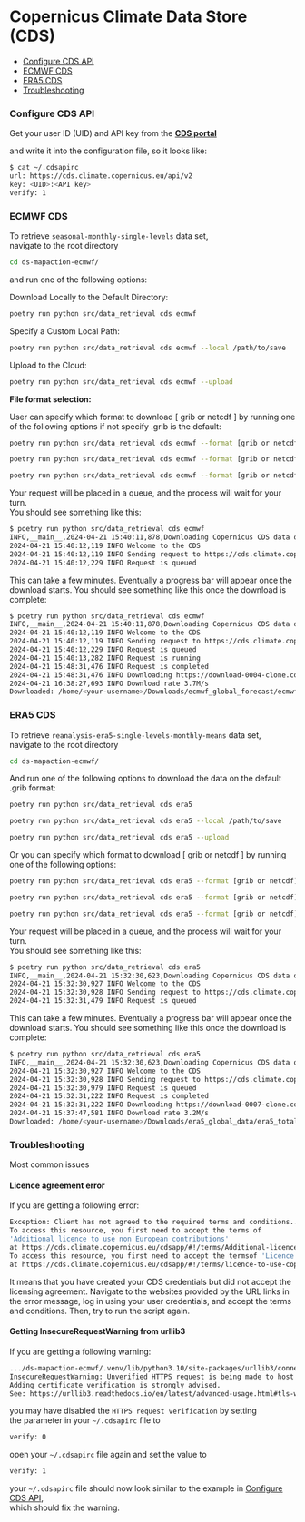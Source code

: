 # Copernicus Climate Data Store (CDS)

* [Configure CDS API](#configure-cds-api)
* [ECMWF CDS](#ecmwf-cds)
* [ERA5 CDS](#era5-cds)
* [Troubleshooting](#troubleshooting)

### Configure CDS API

Get your user ID (UID) and API key from the **[CDS portal](https://cds.climate.copernicus.eu/user)**

and write it into the configuration file, so it looks like:

```bash
$ cat ~/.cdsapirc
url: https://cds.climate.copernicus.eu/api/v2
key: <UID>:<API key>
verify: 1
```

### ECMWF CDS

To retrieve `seasonal-monthly-single-levels` data set,  
navigate to the root directory

```bash
cd ds-mapaction-ecmwf/
```

and run one of the following options:

Download Locally to the Default Directory:

```bash
poetry run python src/data_retrieval cds ecmwf
```

Specify a Custom Local Path:

```bash
poetry run python src/data_retrieval cds ecmwf --local /path/to/save
```

Upload to the Cloud:

```bash
poetry run python src/data_retrieval cds ecmwf --upload
```

**File format selection:**

User can specify which format to download [ grib or netcdf ] by running one of the following options if not specify .grib is the default:

```bash
poetry run python src/data_retrieval cds ecmwf --format [grib or netcdf]
```

```bash
poetry run python src/data_retrieval cds ecmwf --format [grib or netcdf] --local /path/to/save
```

```bash
poetry run python src/data_retrieval cds ecmwf --format [grib or netcdf] --upload
```

Your request will be placed in a queue, and the process will wait for your turn.  
You should see something like this:

```bash
$ poetry run python src/data_retrieval cds ecmwf
INFO,__main__,2024-04-21 15:40:11,878,Downloading Copernicus CDS data of ECMWF global forecast..
2024-04-21 15:40:12,119 INFO Welcome to the CDS
2024-04-21 15:40:12,119 INFO Sending request to https://cds.climate.copernicus.eu/api/v2/resources/seasonal-monthly-single-levels
2024-04-21 15:40:12,229 INFO Request is queued

```

This can take a few minutes. Eventually a progress bar will appear once the download starts. You should see something like this once the download is complete:

```bash
$ poetry run python src/data_retrieval cds ecmwf
INFO,__main__,2024-04-21 15:40:11,878,Downloading Copernicus CDS data of ECMWF global forecast..
2024-04-21 15:40:12,119 INFO Welcome to the CDS
2024-04-21 15:40:12,119 INFO Sending request to https://cds.climate.copernicus.eu/api/v2/resources/seasonal-monthly-single-levels
2024-04-21 15:40:12,229 INFO Request is queued
2024-04-21 15:40:13,282 INFO Request is running
2024-04-21 15:48:31,476 INFO Request is completed
2024-04-21 15:48:31,476 INFO Downloading https://download-0004-clone.copernicus-climate.eu/cache-compute-0004/cache/data5/adaptor.mars.external-1713710412.4266803-14909-8-7ea73840-0e75-4abd-afd6-7923f56d40ee.grib to /home/<your-username>/Downloads/ecmwf_global_forecast/ecmwf_forecast_global_all_years.grib (10.9G)
2024-04-21 16:38:27,693 INFO Download rate 3.7M/s
Downloaded: /home/<your-username>/Downloads/ecmwf_global_forecast/ecmwf_forecast_global_all_years.grib
```

### ERA5 CDS

To retrieve `reanalysis-era5-single-levels-monthly-means` data set,  
navigate to the root directory

```bash
cd ds-mapaction-ecmwf/
```

And run one of the following options to download the data on the default .grib format:  

```bash
poetry run python src/data_retrieval cds era5
```

```bash
poetry run python src/data_retrieval cds era5 --local /path/to/save
```

```bash
poetry run python src/data_retrieval cds era5 --upload
```

Or you can specify which format to download [ grib or netcdf ] by running one of the following options:

```bash
poetry run python src/data_retrieval cds era5 --format [grib or netcdf]
```

```bash
poetry run python src/data_retrieval cds era5 --format [grib or netcdf] --local ~/Downloads/test2_era5
```

```bash
poetry run python src/data_retrieval cds era5 --format [grib or netcdf] --upload
```

Your request will be placed in a queue, and the process will wait for your turn.  
You should see something like this:

```bash
$ poetry run python src/data_retrieval cds era5
INFO,__main__,2024-04-21 15:32:30,623,Downloading Copernicus CDS data of ERA5 total precipitation..
2024-04-21 15:32:30,927 INFO Welcome to the CDS
2024-04-21 15:32:30,928 INFO Sending request to https://cds.climate.copernicus.eu/api/v2/resources/reanalysis-era5-single-levels-monthly-means
2024-04-21 15:32:31,479 INFO Request is queued

```

This can take a few minutes. Eventually a progress bar will appear once the download starts. You should see something like this once the download is complete:

```bash
$ poetry run python src/data_retrieval cds era5
INFO,__main__,2024-04-21 15:32:30,623,Downloading Copernicus CDS data of ERA5 total precipitation..
2024-04-21 15:32:30,927 INFO Welcome to the CDS
2024-04-21 15:32:30,928 INFO Sending request to https://cds.climate.copernicus.eu/api/v2/resources/reanalysis-era5-single-levels-monthly-means
2024-04-21 15:32:30,979 INFO Request is queued
2024-04-21 15:32:31,222 INFO Request is completed
2024-04-21 15:32:31,222 INFO Downloading https://download-0007-clone.copernicus-climate.eu/cache-compute-0007/cache/data9/adaptor.mars.internal-1713646916.8955271-14317-8-247ce0bd-b725-48bc-8d4a-0a301ee2e918.grib to /home/<your-username>/Downloads/era5_global_data/era5_total_precipitation_global_1981_2023_all_months.grib (1021.9M)
2024-04-21 15:37:47,581 INFO Download rate 3.2M/s
Downloaded: /home/<your-username>/Downloads/era5_global_data/era5_total_precipitation_global_1981_2023_all_months.grib
```

### Troubleshooting

Most common issues

#### Licence agreement error

If you are getting a following error:

```bash
Exception: Client has not agreed to the required terms and conditions..
To access this resource, you first need to accept the terms of
'Additional licence to use non European contributions'
at https://cds.climate.copernicus.eu/cdsapp/#!/terms/Additional-licence-to-use-non-European-contributions
To access this resource, you first need to accept the termsof 'Licence to use Copernicus Products'
at https://cds.climate.copernicus.eu/cdsapp/#!/terms/licence-to-use-copernicus-products
```

It means that you have created your CDS credentials but did not accept the licensing agreement. Navigate to the websites provided by the URL links in the error message, log in using your user credentials, and accept the terms and conditions. Then, try to run the script again.

#### Getting InsecureRequestWarning from urllib3

If you are getting a following warning:

```bash
.../ds-mapaction-ecmwf/.venv/lib/python3.10/site-packages/urllib3/connectionpool.py:1103:
InsecureRequestWarning: Unverified HTTPS request is being made to host 'cds.climate.copernicus.eu'.
Adding certificate verification is strongly advised.
See: https://urllib3.readthedocs.io/en/latest/advanced-usage.html#tls-warnings
```

you may have disabled the `HTTPS request verification` by setting  
the parameter in your `~/.cdsapirc` file to

```bash
verify: 0
```

open your `~/.cdsapirc` file again and set the value to

```bash
verify: 1
```

your `~/.cdsapirc` file should now look similar to the example in [Configure CDS API](#configure-cds-api),  
which should fix the warning.
